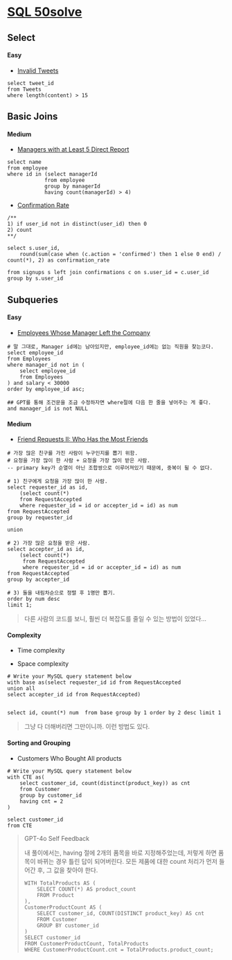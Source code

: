 # [SQL 50solve](https://leetcode.com/studyplan/top-sql-50/)



## Select

#### Easy

- [Invalid Tweets](https://leetcode.com/problems/invalid-tweets/submissions/?envType=study-plan-v2&envId=top-sql-50)


```mysql
select tweet_id
from Tweets
where length(content) > 15
```





## Basic Joins

#### Medium

- [Managers with at Least 5 Direct Report](https://leetcode.com/problems/managers-with-at-least-5-direct-reports/description/?envType=study-plan-v2&envId=top-sql-50)

```mysql
select name
from employee
where id in (select managerId 
            from employee
            group by managerId
            having count(managerId) > 4)
```



- [Confirmation Rate](http://leetcode.com/problems/confirmation-rate/?envType=study-plan-v2&envId=top-sql-50)

```mysql
/**
1) if user_id not in distinct(user_id) then 0
2) count
**/

select s.user_id, 
    round(sum(case when (c.action = 'confirmed') then 1 else 0 end) / count(*), 2) as confirmation_rate

from signups s left join confirmations c on s.user_id = c.user_id
group by s.user_id
```



## Subqueries

#### Easy

- [Employees Whose Manager Left the Company](https://leetcode.com/problems/employees-whose-manager-left-the-company/description/?envType=study-plan-v2&envId=top-sql-50)

```mysql
# 말 그대로, Manager id에는 남아있지만, employee_id에는 없는 직원을 찾는코다.
select employee_id
from Employees
where manager_id not in (
    select employee_id
    from Employees
) and salary < 30000
order by employee_id asc;

## GPT를 통해 조건문을 조금 수정하자면 where절에 다음 한 줄을 넣어주는 게 좋다.
and manager_id is not NULL
```



#### Medium

- [Friend Requests II: Who Has the Most Friends](https://leetcode.com/problems/friend-requests-ii-who-has-the-most-friends/description/?envType=study-plan-v2&envId=top-sql-50)

```mysql
# 가장 많은 친구를 가진 사람이 누구인지를 뽑기 위함.
# 요청을 가장 많이 한 사람 + 요청을 가장 많이 받은 사람.
-- primary key가 순열이 아닌 조합쌍으로 이루어져있기 때문에, 중복이 될 수 없다. 

# 1) 친구에게 요청을 가장 많이 한 사람.
select requester_id as id,
    (select count(*) 
    from RequestAccepted  
    where requester_id = id or accepter_id = id) as num    
from RequestAccepted
group by requester_id 

union 
 
# 2) 가장 많은 요청을 받은 사람.
select accepter_id as id,
    (select count(*) 
     from RequestAccepted  
     where requester_id = id or accepter_id = id) as num
from RequestAccepted
group by accepter_id

# 3) 둘을 내림차순으로 정렬 후 1명만 뽑기.
order by num desc
limit 1; 
```



> 다른 사람의 코드를 보니, 훨씬 더 복잡도를 줄일 수 있는 방법이 있었다...

#### Complexity

- Time complexity

- Space complexity

```mysql
# Write your MySQL query statement below
with base as(select requester_id id from RequestAccepted
union all
select accepter_id id from RequestAccepted)


select id, count(*) num  from base group by 1 order by 2 desc limit 1
```

> 그냥 다 더해버리면 그만이니까. 이런 방법도 있다.



#### Sorting and Grouping

- Customers Who Bought All products

```mysql
# Write your MySQL query statement below
with CTE as(
    select customer_id, count(distinct(product_key)) as cnt
    from Customer
    group by customer_id
    having cnt = 2
)

select customer_id
from CTE
```

> GPT-4o Self Feedback
>
> 내 풀이에서는, having 절에 2개의 품목을 바로 지정해주었는데, 저렇게 하면 품목이 바뀌는 경우 틀린 답이 되어버린다. 모든 제품에 대한 count 처리가 먼저 들어간 후, 그 값을 찾아야 한다.
>
> ```mysql
> WITH TotalProducts AS (
>     SELECT COUNT(*) AS product_count
>     FROM Product
> ),
> CustomerProductCount AS (
>     SELECT customer_id, COUNT(DISTINCT product_key) AS cnt
>     FROM Customer
>     GROUP BY customer_id
> )
> SELECT customer_id
> FROM CustomerProductCount, TotalProducts
> WHERE CustomerProductCount.cnt = TotalProducts.product_count;
> 
> ```

